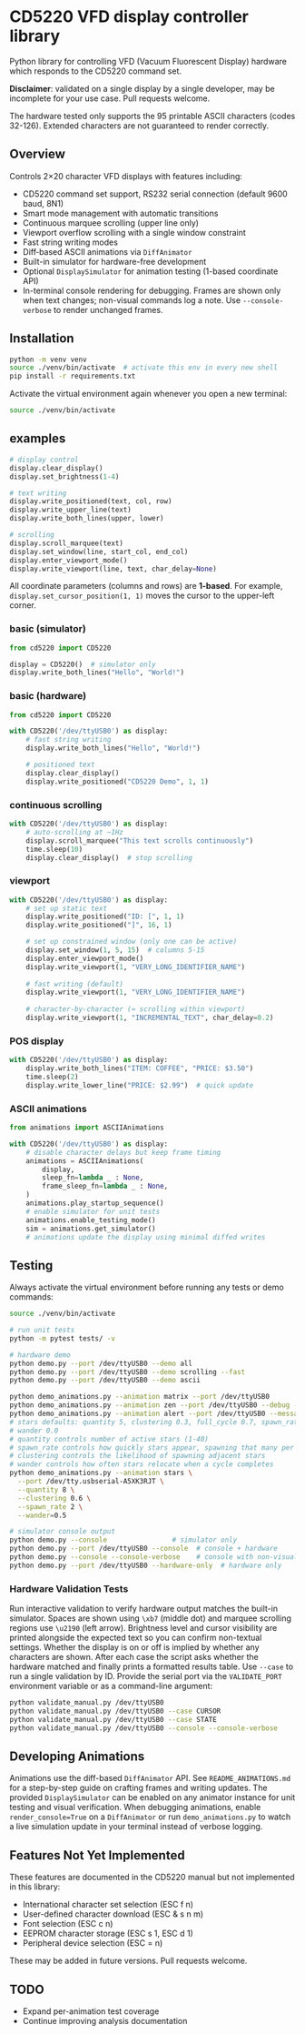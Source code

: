 # CD5220 VFD display controller library

Python library for controlling VFD (Vacuum Fluorescent Display) hardware which responds to the CD5220 command set.

**Disclaimer**: validated on a single display by a single developer, may be incomplete for your use case. Pull requests welcome.

The hardware tested only supports the 95 printable ASCII characters (codes 32-126). Extended characters are not guaranteed to render correctly.

## Overview

Controls 2×20 character VFD displays with features including:
- CD5220 command set support, RS232 serial connection (default 9600 baud, 8N1)
- Smart mode management with automatic transitions
- Continuous marquee scrolling (upper line only)
- Viewport overflow scrolling with a single window constraint
- Fast string writing modes
- Diff‑based ASCII animations via `DiffAnimator`
- Built-in simulator for hardware-free development
- Optional `DisplaySimulator` for animation testing (1-based coordinate API)
- In-terminal console rendering for debugging. Frames are shown only when text changes; non-visual commands log a note. Use `--console-verbose` to render unchanged frames.

## Installation

```bash
python -m venv venv
source ./venv/bin/activate  # activate this env in every new shell
pip install -r requirements.txt
```

Activate the virtual environment again whenever you open a new terminal:

```bash
source ./venv/bin/activate
```

## examples

```python
# display control
display.clear_display()
display.set_brightness(1-4)

# text writing  
display.write_positioned(text, col, row)
display.write_upper_line(text)
display.write_both_lines(upper, lower) 

# scrolling
display.scroll_marquee(text)
display.set_window(line, start_col, end_col)
display.enter_viewport_mode()
display.write_viewport(line, text, char_delay=None)
```

All coordinate parameters (columns and rows) are **1-based**. For example,
`display.set_cursor_position(1, 1)` moves the cursor to the upper-left corner.

### basic (simulator)
```python
from cd5220 import CD5220

display = CD5220()  # simulator only
display.write_both_lines("Hello", "World!")
```

### basic (hardware)
```python
from cd5220 import CD5220

with CD5220('/dev/ttyUSB0') as display:
    # fast string writing
    display.write_both_lines("Hello", "World!")

    # positioned text
    display.clear_display()
    display.write_positioned("CD5220 Demo", 1, 1)
```

### continuous scrolling
```python
with CD5220('/dev/ttyUSB0') as display:
    # auto-scrolling at ~1Hz
    display.scroll_marquee("This text scrolls continuously")
    time.sleep(10)
    display.clear_display()  # stop scrolling
```

### viewport 
```python
with CD5220('/dev/ttyUSB0') as display:
    # set up static text  
    display.write_positioned("ID: [", 1, 1)
    display.write_positioned("]", 16, 1)

    # set up constrained window (only one can be active)
    display.set_window(1, 5, 15)  # columns 5-15
    display.enter_viewport_mode()
    display.write_viewport(1, "VERY_LONG_IDENTIFIER_NAME")
    
    # fast writing (default)
    display.write_viewport(1, "VERY_LONG_IDENTIFIER_NAME")
    
    # character-by-character (≈ scrolling within viewport)
    display.write_viewport(1, "INCREMENTAL_TEXT", char_delay=0.2)
```

### POS display
```python
with CD5220('/dev/ttyUSB0') as display:
    display.write_both_lines("ITEM: COFFEE", "PRICE: $3.50")
    time.sleep(2)
    display.write_lower_line("PRICE: $2.99")  # quick update
```
### ASCII animations
```python
from animations import ASCIIAnimations

with CD5220('/dev/ttyUSB0') as display:
    # disable character delays but keep frame timing
    animations = ASCIIAnimations(
        display,
        sleep_fn=lambda _ : None,
        frame_sleep_fn=lambda _ : None,
    )
    animations.play_startup_sequence()
    # enable simulator for unit tests
    animations.enable_testing_mode()
    sim = animations.get_simulator()
    # animations update the display using minimal diffed writes
```

## Testing

Always activate the virtual environment before running any tests or demo
commands:

```bash
source ./venv/bin/activate
```

```bash
# run unit tests
python -m pytest tests/ -v

# hardware demo
python demo.py --port /dev/ttyUSB0 --demo all
python demo.py --port /dev/ttyUSB0 --demo scrolling --fast
python demo.py --port /dev/ttyUSB0 --demo ascii

python demo_animations.py --animation matrix --port /dev/ttyUSB0
python demo_animations.py --animation zen --port /dev/ttyUSB0 --debug --max_radius 8
python demo_animations.py --animation alert --port /dev/ttyUSB0 --message "HELLO"
# stars defaults: quantity 5, clustering 0.3, full_cycle 0.7, spawn_rate 1,
# wander 0.0
# quantity controls number of active stars (1-40)
# spawn_rate controls how quickly stars appear, spawning that many per frame
# clustering controls the likelihood of spawning adjacent stars
# wander controls how often stars relocate when a cycle completes
python demo_animations.py --animation stars \
  --port /dev/tty.usbserial-A5XK3RJT \
  --quantity 8 \
  --clustering 0.6 \
  --spawn_rate 2 \
  --wander=0.5

# simulator console output
python demo.py --console                # simulator only
python demo.py --port /dev/ttyUSB0 --console  # console + hardware
python demo.py --console --console-verbose    # console with non-visual frames
python demo.py --port /dev/ttyUSB0 --hardware-only  # hardware only
```

### Hardware Validation Tests

Run interactive validation to verify hardware output matches the built-in simulator. Spaces are shown using `\xb7` (middle dot) and marquee scrolling regions use `\u2190` (left arrow). Brightness level and cursor visibility are printed alongside the expected text so you can confirm non-textual settings. Whether the display is on or off is implied by whether any characters are shown. After each case the script asks whether the hardware matched and finally prints a formatted results table. Use `--case` to run a single validation by ID. Provide the serial port via the `VALIDATE_PORT` environment variable or as a command-line argument:

```bash
python validate_manual.py /dev/ttyUSB0
python validate_manual.py /dev/ttyUSB0 --case CURSOR
python validate_manual.py /dev/ttyUSB0 --case STATE
python validate_manual.py /dev/ttyUSB0 --console --console-verbose
```

## Developing Animations

Animations use the diff-based `DiffAnimator` API. See `README_ANIMATIONS.md` for a step-by-step guide on crafting frames and writing updates. The provided `DisplaySimulator` can be enabled on any animator instance for unit testing and visual verification. When debugging animations, enable `render_console=True` on a `DiffAnimator` or run `demo_animations.py` to watch a live simulation update in your terminal instead of verbose logging.

## Features Not Yet Implemented

These features are documented in the CD5220 manual but not implemented in this library:

- International character set selection (ESC f n)
- User-defined character download (ESC & s n m) 
- Font selection (ESC c n)
- EEPROM character storage (ESC s 1, ESC d 1)
- Peripheral device selection (ESC = n)

These may be added in future versions. Pull requests welcome.

## TODO

- Expand per-animation test coverage
- Continue improving analysis documentation
